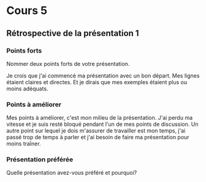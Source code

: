 # Cours 5
## Rétrospective de la présentation 1


### Points forts
Nommer deux points forts de votre présentation. 

Je crois que j'ai commencé ma présentation avec un bon départ. Mes lignes étaient claires et directes. Et je dirais que mes exemples étaient plus ou moins adéquats.

### Points à améliorer

Mes points à améliorer, c'est mon milieu de la présentation. J'ai perdu ma vitesse et je suis resté bloqué pendant l'un de mes points de discussion. Un autre point sur lequel je dois m'assurer de travailler est mon temps, j'ai passé trop de temps à parler et j'ai besoin de faire ma présentation pour moins traîner.

### Présentation préférée
Quelle présentation avez-vous préféré et pourquoi? 
